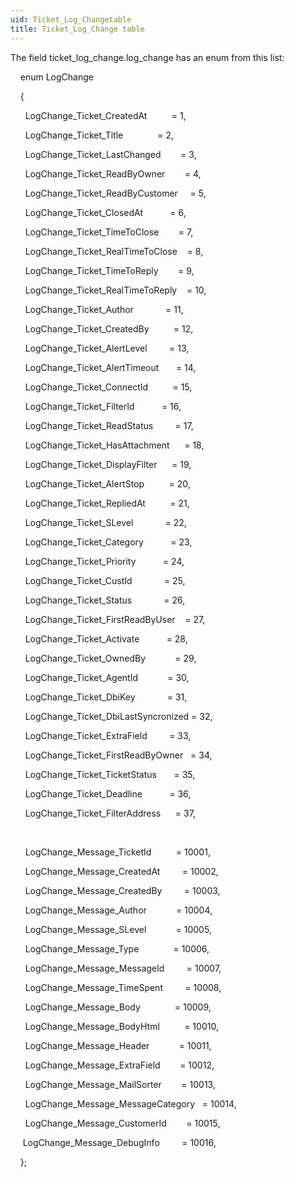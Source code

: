 ```yaml
---
uid: Ticket_Log_Changetable
title: Ticket_Log_Change table
---
```


The field ticket\_log\_change.log\_change has an enum from this list:

    enum LogChange

    {

      LogChange\_Ticket\_CreatedAt          = 1,

      LogChange\_Ticket\_Title              = 2,

      LogChange\_Ticket\_LastChanged        = 3,

      LogChange\_Ticket\_ReadByOwner        = 4,

      LogChange\_Ticket\_ReadByCustomer     = 5,

      LogChange\_Ticket\_ClosedAt           = 6,

      LogChange\_Ticket\_TimeToClose        = 7,

      LogChange\_Ticket\_RealTimeToClose    = 8,

      LogChange\_Ticket\_TimeToReply        = 9,

      LogChange\_Ticket\_RealTimeToReply    = 10,

      LogChange\_Ticket\_Author             = 11,

      LogChange\_Ticket\_CreatedBy          = 12,

      LogChange\_Ticket\_AlertLevel         = 13,

      LogChange\_Ticket\_AlertTimeout       = 14,

      LogChange\_Ticket\_ConnectId          = 15,

      LogChange\_Ticket\_FilterId           = 16,

      LogChange\_Ticket\_ReadStatus         = 17,

      LogChange\_Ticket\_HasAttachment      = 18,

      LogChange\_Ticket\_DisplayFilter      = 19,

      LogChange\_Ticket\_AlertStop          = 20,

      LogChange\_Ticket\_RepliedAt          = 21,

      LogChange\_Ticket\_SLevel             = 22,

      LogChange\_Ticket\_Category           = 23,

      LogChange\_Ticket\_Priority           = 24,

      LogChange\_Ticket\_CustId             = 25,

      LogChange\_Ticket\_Status             = 26,

      LogChange\_Ticket\_FirstReadByUser    = 27,

      LogChange\_Ticket\_Activate           = 28,

      LogChange\_Ticket\_OwnedBy            = 29,

      LogChange\_Ticket\_AgentId            = 30,

      LogChange\_Ticket\_DbiKey             = 31,

      LogChange\_Ticket\_DbiLastSyncronized = 32,

      LogChange\_Ticket\_ExtraField         = 33,

      LogChange\_Ticket\_FirstReadByOwner   = 34,

      LogChange\_Ticket\_TicketStatus       = 35,

      LogChange\_Ticket\_Deadline           = 36,

      LogChange\_Ticket\_FilterAddress      = 37,

 

      LogChange\_Message\_TicketId          = 10001,

      LogChange\_Message\_CreatedAt         = 10002,

      LogChange\_Message\_CreatedBy         = 10003,

      LogChange\_Message\_Author            = 10004,

      LogChange\_Message\_SLevel            = 10005,

      LogChange\_Message\_Type              = 10006,

      LogChange\_Message\_MessageId         = 10007,

      LogChange\_Message\_TimeSpent         = 10008,

      LogChange\_Message\_Body              = 10009,

      LogChange\_Message\_BodyHtml          = 10010,

      LogChange\_Message\_Header            = 10011,

      LogChange\_Message\_ExtraField        = 10012,

      LogChange\_Message\_MailSorter        = 10013,

      LogChange\_Message\_MessageCategory   = 10014,

      LogChange\_Message\_CustomerId        = 10015,

     LogChange\_Message\_DebugInfo         = 10016,

    };
